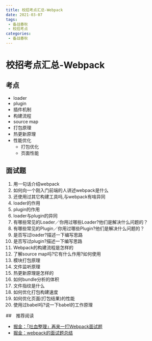 ```yaml
---
title: 校招考点汇总-Webpack
date: 2021-03-07
tags:
 - 备战春秋
 - 校招考点
categories:
 - 备战春秋
---
```

# 校招考点汇总-Webpack


## 考点
* loader
* plugin
* 插件机制
* 构建流程
* source map
* 打包原理
* 热更新原理
* 性能优化
  * 打包优化
  * 页面性能

## 面试题
1. 用一句话介绍webpack
2. 如何向一个刚入门前端的人讲述webpack是什么
3. 还使用过其它构建工具吗,与webpack有啥异同
4. loader的作用
5. plugin的作用
6. loader与plugin的异同
7. 有哪些常见的Loader／你用过哪些Loader?他们是解决什么问题的？
8. 有哪些常见的Plugin／你用过哪些Plugin?他们是解决什么问题的？
9. 是否写过loader?描述一下编写思路
10. 是否写过plugin?描述一下编写思路
11. Webpack的构建流程是怎样的
12. 了解source map吗?它有什么作用?如何使用
13. 模块打包原理
14. 文件监听原理
15. 热更新原理是怎样的
16. 如何bundle分析的体积
17. 文件指纹是什么
18. 如何优化打包构建速度
19. 如何优化页面(打包结果)的性能
20. 使用过babel吗?说一下babel的工作原理

##　推荐阅读
* [掘金：「吐血整理」再来一打Webpack面试题](https://juejin.cn/post/6844904094281236487#comment)
* [掘金：webpack的面试题总结](https://juejin.cn/post/6844903877771264013#comment)

